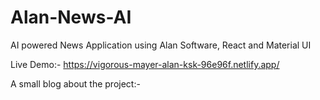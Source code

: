 # Alan-News-AI
AI powered News Application using Alan Software, React and Material UI

Live Demo:- https://vigorous-mayer-alan-ksk-96e96f.netlify.app/

A small blog about the project:-
